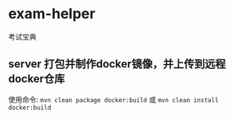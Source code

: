 # exam-helper
考试宝典

## server 打包并制作docker镜像，并上传到远程docker仓库
使用命令: `mvn clean package docker:build` 或 `mvn clean install docker:build`